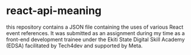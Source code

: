 # react-api-meaning
this repository contains a JSON file containing the uses of various React event references.
It was submitted as an assignment during my time as a front-end development trainee under the Ekiti State Digital Skill Academy (EDSA) facilitated by Tech4dev and supported by Meta.
